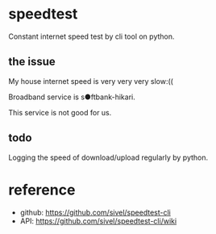 # speedtest

Constant internet speed test by cli tool on python.

## the issue

My house internet speed is very very very slow:((

Broadband service is s●ftbank-hikari.

This service is not good for us.

## todo

Logging the speed of download/upload regularly by python.

# reference

- github: https://github.com/sivel/speedtest-cli
- API: https://github.com/sivel/speedtest-cli/wiki
